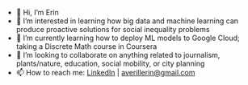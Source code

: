 - 👋 Hi, I’m Erin
- 👀 I’m interested in learning how big data and machine learning can produce proactive solutions for social inequality problems
- 🌱 I’m currently learning how to deploy ML models to Google Cloud; taking a Discrete Math course in Coursera
- 💞️ I’m looking to collaborate on anything related to journalism, plants/nature, education, social mobility, or city planning
- 📫 How to reach me: [LinkedIn](https://www.linkedin.com/in/erinaverill/) | averillerin@gmail.com

<!---
erinaverchill/erinaverchill is a ✨ special ✨ repository because its `README.md` (this file) appears on your GitHub profile.
You can click the Preview link to take a look at your changes.
--->
